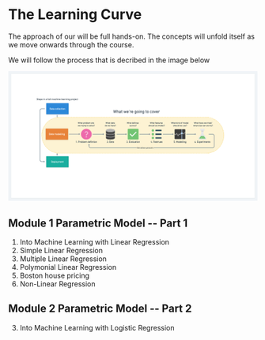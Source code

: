 # The Learning Curve

The approach of our will be full hands-on. The concepts will unfold itself as we move onwards through the course. 

We will follow the process that is decribed in the image below

![](../images/Process.png)

## Module 1 Parametric Model -- Part 1 

01. Into Machine Learning with Linear Regression
02. Simple Linear Regression
03. Multiple Linear Regression
04. Polymonial Linear Regression
05. Boston house pricing
06. Non-Linear Regression

## Module 2 Parametric Model -- Part 2 

03. Into Machine Learning with Logistic Regression
